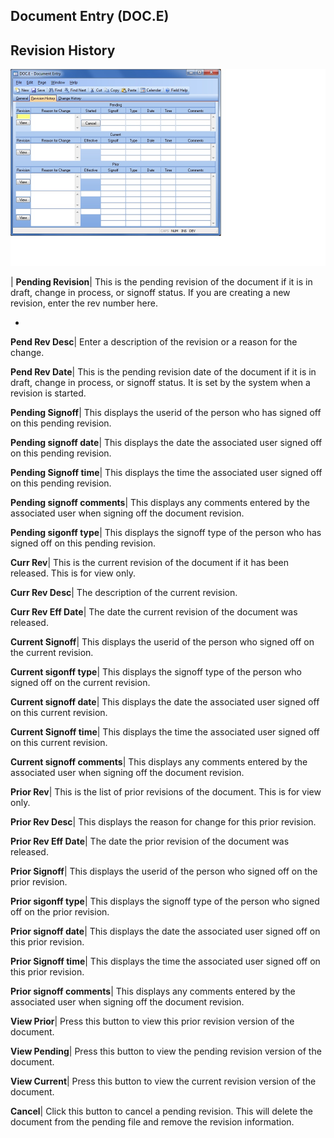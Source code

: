 ## Document Entry (DOC.E)
<PageHeader />

## Revision History

![](./DOC-E-2.jpg)

| **Pending Revision**|  This is the pending revision of the document if it is
in draft, change in process, or signoff status. If you are creating a new
revision, enter the rev number here.

-  
**Pend Rev Desc**|  Enter a description of the revision or a reason for the
change.

**Pend Rev Date**|  This is the pending revision date of the document if it is
in draft, change in process, or signoff status. It is set by the system when a
revision is started.

**Pending Signoff**|  This displays the userid of the person who has signed
off on this pending revision.

**Pending signoff date**|  This displays the date the associated user signed
off on this pending revision.

**Pending Signoff time**|  This displays the time the associated user signed
off on this pending revision.

**Pending signoff comments**|  This displays any comments entered by the
associated user when signing off the document revision.

**Pending sigonff type**|  This displays the signoff type of the person who
has signed off on this pending revision.

**Curr Rev**|  This is the current revision of the document if it has been
released. This is for view only.

**Curr Rev Desc**|  The description of the current revision.

**Curr Rev Eff Date**|  The date the current revision of the document was
released.

**Current Signoff**|  This displays the userid of the person who signed off on
the current revision.

**Current sigonff type**|  This displays the signoff type of the person who
signed off on the current revision.

**Current signoff date**|  This displays the date the associated user signed
off on this current revision.

**Current Signoff time**|  This displays the time the associated user signed
off on this current revision.

**Current signoff comments**|  This displays any comments entered by the
associated user when signing off the document revision.

**Prior Rev**|  This is the list of prior revisions of the document. This is
for view only.

**Prior Rev Desc**|  This displays the reason for change for this prior
revision.

**Prior Rev Eff Date**|  The date the prior revision of the document was
released.

**Prior Signoff**|  This displays the userid of the person who signed off on
the prior revision.

**Prior sigonff type**|  This displays the signoff type of the person who
signed off on the prior revision.

**Prior signoff date**|  This displays the date the associated user signed off
on this prior revision.

**Prior Signoff time**|  This displays the time the associated user signed off
on this prior revision.

**Prior signoff comments**|  This displays any comments entered by the
associated user when signing off the document revision.

**View Prior**|  Press this button to view this prior revision version of the
document.

**View Pending**|  Press this button to view the pending revision version of
the document.

**View Current**|  Press this button to view the current revision version of
the document.

**Cancel**|  Click this button to cancel a pending revision. This will delete
the document from the pending file and remove the revision information.


<badge text= "Version 8.10.57 " vertical="middle" />

<PageFooter />
